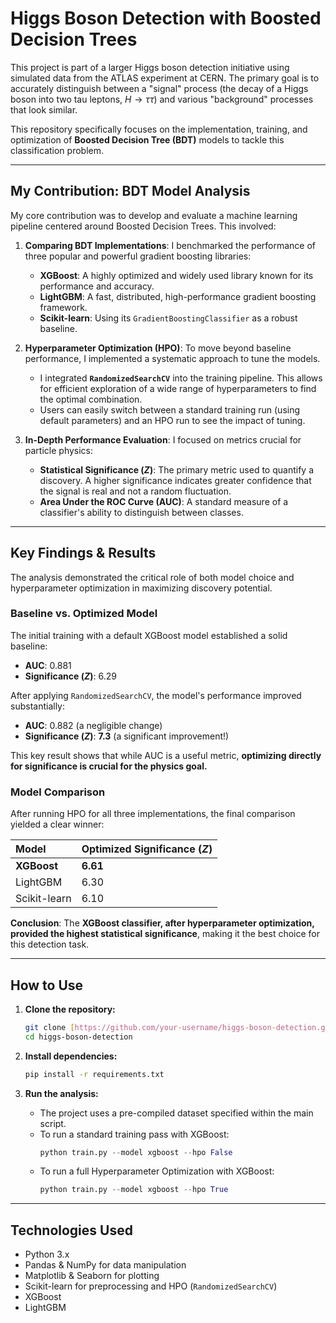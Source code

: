 # Higgs Boson Detection with Boosted Decision Trees

This project is part of a larger Higgs boson detection initiative using simulated data from the ATLAS experiment at CERN. The primary goal is to accurately distinguish between a "signal" process (the decay of a Higgs boson into two tau leptons, $H \rightarrow \tau\tau$) and various "background" processes that look similar.

This repository specifically focuses on the implementation, training, and optimization of **Boosted Decision Tree (BDT)** models to tackle this classification problem.

---

##  My Contribution: BDT Model Analysis

My core contribution was to develop and evaluate a machine learning pipeline centered around Boosted Decision Trees. This involved:

1.  **Comparing BDT Implementations**: I benchmarked the performance of three popular and powerful gradient boosting libraries:
    * **XGBoost**: A highly optimized and widely used library known for its performance and accuracy.
    * **LightGBM**: A fast, distributed, high-performance gradient boosting framework.
    * **Scikit-learn**: Using its `GradientBoostingClassifier` as a robust baseline.

2.  **Hyperparameter Optimization (HPO)**: To move beyond baseline performance, I implemented a systematic approach to tune the models.
    * I integrated **`RandomizedSearchCV`** into the training pipeline. This allows for efficient exploration of a wide range of hyperparameters to find the optimal combination.
    * Users can easily switch between a standard training run (using default parameters) and an HPO run to see the impact of tuning.

3.  **In-Depth Performance Evaluation**: I focused on metrics crucial for particle physics:
    * **Statistical Significance ($Z$)**: The primary metric used to quantify a discovery. A higher significance indicates greater confidence that the signal is real and not a random fluctuation.
    * **Area Under the ROC Curve (AUC)**: A standard measure of a classifier's ability to distinguish between classes.

---

##  Key Findings & Results

The analysis demonstrated the critical role of both model choice and hyperparameter optimization in maximizing discovery potential.

### Baseline vs. Optimized Model

The initial training with a default XGBoost model established a solid baseline:
* **AUC**: 0.881
* **Significance ($Z$)**: 6.29

After applying `RandomizedSearchCV`, the model's performance improved substantially:
* **AUC**: 0.882 (a negligible change)
* **Significance ($Z$)**: **7.3** (a significant improvement!)

This key result shows that while AUC is a useful metric, **optimizing directly for significance is crucial for the physics goal.**

### Model Comparison

After running HPO for all three implementations, the final comparison yielded a clear winner:

| Model | Optimized Significance ($Z$) |
| :--- | :--- |
| **XGBoost** | **6.61** |
| LightGBM | 6.30 |
| Scikit-learn | 6.10 |

**Conclusion**: The **XGBoost classifier, after hyperparameter optimization, provided the highest statistical significance**, making it the best choice for this detection task.

---

##  How to Use

1.  **Clone the repository:**
    ```bash
    git clone [https://github.com/your-username/higgs-boson-detection.git](https://github.com/your-username/higgs-boson-detection.git)
    cd higgs-boson-detection
    ```

2.  **Install dependencies:**
    ```bash
    pip install -r requirements.txt
    ```

3.  **Run the analysis:**
    * The project uses a pre-compiled dataset specified within the main script.
    * To run a standard training pass with XGBoost:
        ```python
        python train.py --model xgboost --hpo False
        ```
    * To run a full Hyperparameter Optimization with XGBoost:
        ```python
        python train.py --model xgboost --hpo True
        ```

---

##  Technologies Used

* Python 3.x
* Pandas & NumPy for data manipulation
* Matplotlib & Seaborn for plotting
* Scikit-learn for preprocessing and HPO (`RandomizedSearchCV`)
* XGBoost
* LightGBM
